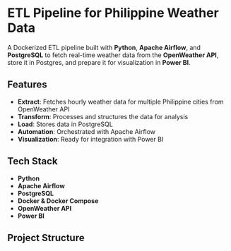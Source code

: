 # ETL Pipeline for Philippine Weather Data  

A Dockerized ETL pipeline built with **Python**, **Apache Airflow**, and **PostgreSQL** to fetch real-time weather data from the **OpenWeather API**, store it in Postgres, and prepare it for visualization in **Power BI**.  

## Features  
- **Extract**: Fetches hourly weather data for multiple Philippine cities from OpenWeather API  
- **Transform**: Processes and structures the data for analysis  
- **Load**: Stores data in PostgreSQL  
- **Automation**: Orchestrated with Apache Airflow  
- **Visualization**: Ready for integration with Power BI  

## Tech Stack  
- **Python**  
- **Apache Airflow**  
- **PostgreSQL**  
- **Docker & Docker Compose**  
- **OpenWeather API**  
- **Power BI**  

## Project Structure  
